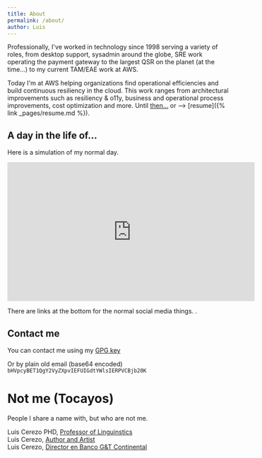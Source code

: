```yaml
---
title: About
permalink: /about/
author: Luis
---
```


Professionally, I've worked in technology since 1998 serving a variety of roles, from desktop support, sysadmin around the globe, SRE work operating the payment gateway to the largest QSR on the planet (at the time...) to my current TAM/EAE work at AWS.

Today I'm at AWS helping organizations find operational efficiencies and build continuous resiliency in the cloud. This work ranges from architectural improvements such as resiliency & o11y, business and operational process improvements, cost optimization and more. 
Until [then...](https://www.linkedin.com/in/luiscerezo/) or --> [resume]({% link _pages/resume.md %}).

## A day in the life of...
Here is a simulation of my normal day.

<iframe width="560" height="315" src="https://www.youtube.com/embed/rQ_agtEFI5E" title="YouTube video player" frameborder="0" allow="accelerometer; autoplay; clipboard-write; encrypted-media; gyroscope; picture-in-picture; web-share" allowfullscreen></iframe>


There are links at the bottom for the normal social media things. .
## Contact me
You can contact me using my [GPG key](/gpgpub.txt) 

Or by plain old email (base64 encoded) `bHVpcyBET1QgY2VyZXpvIEFUIGdtYWlsIERPVCBjb20K`


# Not me (Tocayos)
People I share a name with, but who are not me.

Luis Cerezo PHD, [Professor of Linguinstics](https://www.linkedin.com/in/luiscerezophd/)  
Luis Cerezo, [Author and Artist](https://www.linkedin.com/in/lcerezo/)  
Luis Cerezo, [Director en Banco G&T Continental](https://www.linkedin.com/in/luis-roberto-cerezo-316b75133/)
